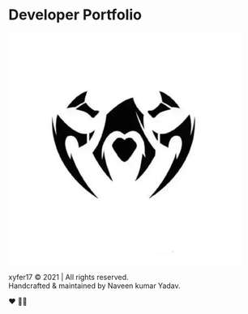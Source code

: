 # Developer Portfolio

<img src="/img/main_icon.jpg" align="center"/>


xyfer17 &copy; 2021 | All rights reserved.</br>
Handcrafted & maintained by Naveen kumar Yadav.

:heart: 🧘‍♂️
